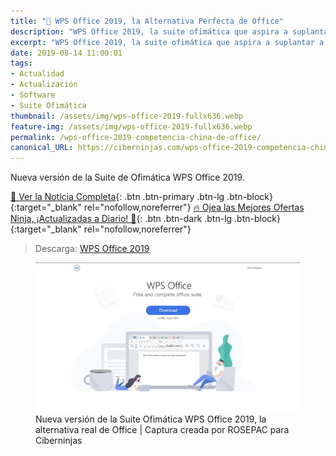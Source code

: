 ```yaml
---
title: "📰 WPS Office 2019, la Alternativa Perfecta de Office"
description: "WPS Office 2019, la suite ofimática que aspira a suplantar a Microsoft Office"
excerpt: "WPS Office 2019, la suite ofimática que aspira a suplantar a Microsoft Office"
date: 2019-08-14 11:00:01
tags:
- Actualidad
- Actualización
- Software
- Suite Ofimática
thumbnail: /assets/img/wps-office-2019-fullx636.webp
feature-img: /assets/img/wps-office-2019-fullx636.webp
permalink: /wps-office-2019-competencia-china-de-office/
canonical_URL: https://ciberninjas.com/wps-office-2019-competencia-china-de-office/
---
```


Nueva versión de la Suite de Ofimática WPS Office 2019.

[📰 Ver la Noticia Completa](https://blog.desdelinux.net/wps-office-2019-excelente-moderna-alternativa-libreoffice/){: .btn .btn-primary .btn-lg .btn-block}{:target="_blank" rel="nofollow,noreferrer"}
[🔥 Ojea las Mejores Ofertas Ninja, ¡Actualizadas a Diario! 🎁](https://www.amazon.es/shop/cibercursos){: .btn .btn-dark .btn-lg .btn-block}{:target="_blank" rel="nofollow,noreferrer"}

> Descarga: [WPS Office 2019](https://www.wps.com/es-MX/download/ "Descarga de la nueva versión de la Suite Ofimática WPS Office 2019, la única alternativa real de Office: Ciberninjas")

<figure>
    <a href="/assets/img/wps-office-2019-full.webp" class="image-popup"><img src="/assets/img/wps-office-2019-fullx636.webp"></a>
    <figcaption>Nueva versión de la Suite Ofimática WPS Office 2019, la alternativa real de Office | Captura creada por ROSEPAC para Ciberninjas</figcaption>
</figure>
